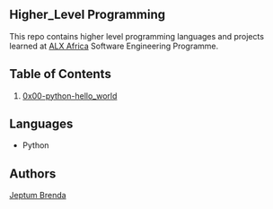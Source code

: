 ## Higher_Level Programming

This repo contains higher level programming languages and projects learned at [ALX Africa](https://www.alxafrica.com/) Software Engineering Programme.


## Table of Contents


1) [0x00-python-hello_world]()


## Languages
- Python

## Authors
[Jeptum Brenda](https://github.com/bjeptum)

